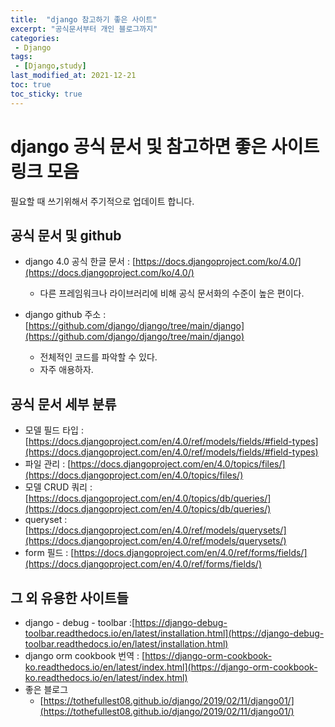 ```yaml
---
title:  "django 참고하기 좋은 사이트"
excerpt: "공식문서부터 개인 블로그까지"
categories:
 - Django
tags:
 - [Django,study]
last_modified_at: 2021-12-21
toc: true
toc_sticky: true
---
```


# django 공식 문서 및 참고하면 좋은 사이트 링크 모음



필요할 때 쓰기위해서 주기적으로 업데이트 합니다.



## 공식 문서 및 github



- django 4.0 공식 한글 문서 : [https://docs.djangoproject.com/ko/4.0/](https://docs.djangoproject.com/ko/4.0/)

  - 다른 프레임워크나 라이브러리에 비해 공식 문서화의 수준이 높은 편이다.

- django github 주소 : [https://github.com/django/django/tree/main/django](https://github.com/django/django/tree/main/django)

  - 전체적인 코드를 파악할 수 있다.
  - 자주 애용하자.

  

## 공식 문서 세부 분류



- 모델 필드 타입 : [https://docs.djangoproject.com/en/4.0/ref/models/fields/#field-types](https://docs.djangoproject.com/en/4.0/ref/models/fields/#field-types)
- 파일 관리 : [https://docs.djangoproject.com/en/4.0/topics/files/](https://docs.djangoproject.com/en/4.0/topics/files/)
- 모델 CRUD 쿼리 : [https://docs.djangoproject.com/en/4.0/topics/db/queries/](https://docs.djangoproject.com/en/4.0/topics/db/queries/)
- queryset : [https://docs.djangoproject.com/en/4.0/ref/models/querysets/](https://docs.djangoproject.com/en/4.0/ref/models/querysets/)
- form 필드 : [https://docs.djangoproject.com/en/4.0/ref/forms/fields/](https://docs.djangoproject.com/en/4.0/ref/forms/fields/)




## 그 외 유용한 사이트들



- django - debug - toolbar :[https://django-debug-toolbar.readthedocs.io/en/latest/installation.html](https://django-debug-toolbar.readthedocs.io/en/latest/installation.html)
- django orm cookbook 번역 : [https://django-orm-cookbook-ko.readthedocs.io/en/latest/index.html](https://django-orm-cookbook-ko.readthedocs.io/en/latest/index.html)
- 좋은 블로그 
  - [https://tothefullest08.github.io/django/2019/02/11/django01/](https://tothefullest08.github.io/django/2019/02/11/django01/)


